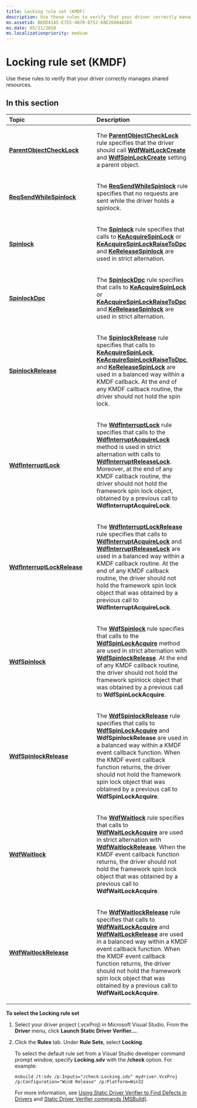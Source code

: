 ```yaml
---
title: Locking rule set (KMDF)
description: Use these rules to verify that your driver correctly manages shared resources.
ms.assetid: B6DD41A5-E7E5-4070-8752-68E26804A5D5
ms.date: 05/21/2018
ms.localizationpriority: medium
---
```


# Locking rule set (KMDF)


Use these rules to verify that your driver correctly manages shared resources.

## In this section


<table>
<colgroup>
<col width="50%" />
<col width="50%" />
</colgroup>
<thead>
<tr class="header">
<th align="left">Topic</th>
<th align="left">Description</th>
</tr>
</thead>
<tbody>
<tr class="odd">
<td align="left"><p><a href="kmdf-parentobjectchecklock.md" data-raw-source="[&lt;strong&gt;ParentObjectCheckLock&lt;/strong&gt;](kmdf-parentobjectchecklock.md)"><strong>ParentObjectCheckLock</strong></a></p></td>
<td align="left"><p>The <a href="kmdf-parentobjectchecklock.md" data-raw-source="[&lt;strong&gt;ParentObjectCheckLock&lt;/strong&gt;](kmdf-parentobjectchecklock.md)"><strong>ParentObjectCheckLock</strong></a> rule specifies that the driver should call <a href="https://docs.microsoft.com/windows-hardware/drivers/ddi/content/wdfsync/nf-wdfsync-wdfwaitlockcreate" data-raw-source="[&lt;strong&gt;WdfWaitLockCreate&lt;/strong&gt;](https://docs.microsoft.com/windows-hardware/drivers/ddi/content/wdfsync/nf-wdfsync-wdfwaitlockcreate)"><strong>WdfWaitLockCreate</strong></a> and <a href="https://docs.microsoft.com/windows-hardware/drivers/ddi/content/wdfsync/nf-wdfsync-wdfspinlockcreate" data-raw-source="[&lt;strong&gt;WdfSpinLockCreate&lt;/strong&gt;](https://docs.microsoft.com/windows-hardware/drivers/ddi/content/wdfsync/nf-wdfsync-wdfspinlockcreate)"><strong>WdfSpinLockCreate</strong></a> setting a parent object.</p></td>
</tr>
<tr class="even">
<td align="left"><p><a href="kmdf-reqsendwhilespinlock.md" data-raw-source="[&lt;strong&gt;ReqSendWhileSpinlock&lt;/strong&gt;](kmdf-reqsendwhilespinlock.md)"><strong>ReqSendWhileSpinlock</strong></a></p></td>
<td align="left"><p>The <a href="kmdf-reqsendwhilespinlock.md" data-raw-source="[&lt;strong&gt;ReqSendWhileSpinlock&lt;/strong&gt;](kmdf-reqsendwhilespinlock.md)"><strong>ReqSendWhileSpinlock</strong></a> rule specifies that no requests are sent while the driver holds a spinlock.</p></td>
</tr>
<tr class="odd">
<td align="left"><p><a href="kmdf-spinlock.md" data-raw-source="[&lt;strong&gt;Spinlock&lt;/strong&gt;](kmdf-spinlock.md)"><strong>Spinlock</strong></a></p></td>
<td align="left"><p>The <a href="kmdf-spinlock.md" data-raw-source="[&lt;strong&gt;Spinlock&lt;/strong&gt;](kmdf-spinlock.md)"><strong>Spinlock</strong></a> rule specifies that calls to <a href="https://docs.microsoft.com/windows-hardware/drivers/ddi/content/wdm/nf-wdm-keacquirespinlock" data-raw-source="[&lt;strong&gt;KeAcquireSpinLock&lt;/strong&gt;](https://docs.microsoft.com/windows-hardware/drivers/ddi/content/wdm/nf-wdm-keacquirespinlock)"><strong>KeAcquireSpinLock</strong></a> or <a href="https://docs.microsoft.com/previous-versions/windows/hardware/drivers/ff551928(v=vs.85)" data-raw-source="[&lt;strong&gt;KeAcquireSpinLockRaiseToDpc&lt;/strong&gt;](https://docs.microsoft.com/previous-versions/windows/hardware/drivers/ff551928(v=vs.85))"><strong>KeAcquireSpinLockRaiseToDpc</strong></a> and <a href="https://docs.microsoft.com/windows-hardware/drivers/ddi/content/wdm/nf-wdm-kereleasespinlock" data-raw-source="[&lt;strong&gt;KeReleaseSpinlock&lt;/strong&gt;](https://docs.microsoft.com/windows-hardware/drivers/ddi/content/wdm/nf-wdm-kereleasespinlock)"><strong>KeReleaseSpinlock</strong></a> are used in strict alternation.</p></td>
</tr>
<tr class="even">
<td align="left"><p><a href="kmdf-spinlockdpc.md" data-raw-source="[&lt;strong&gt;SpinlockDpc&lt;/strong&gt;](kmdf-spinlockdpc.md)"><strong>SpinlockDpc</strong></a></p></td>
<td align="left"><p>The <a href="kmdf-spinlockdpc.md" data-raw-source="[&lt;strong&gt;SpinlockDpc&lt;/strong&gt;](kmdf-spinlockdpc.md)"><strong>SpinlockDpc</strong></a> rule specifies that calls to <a href="https://docs.microsoft.com/windows-hardware/drivers/ddi/content/wdm/nf-wdm-keacquirespinlock" data-raw-source="[&lt;strong&gt;KeAcquireSpinLock&lt;/strong&gt;](https://docs.microsoft.com/windows-hardware/drivers/ddi/content/wdm/nf-wdm-keacquirespinlock)"><strong>KeAcquireSpinLock</strong></a> or <a href="https://docs.microsoft.com/previous-versions/windows/hardware/drivers/ff551928(v=vs.85)" data-raw-source="[&lt;strong&gt;KeAcquireSpinLockRaiseToDpc&lt;/strong&gt;](https://docs.microsoft.com/previous-versions/windows/hardware/drivers/ff551928(v=vs.85))"><strong>KeAcquireSpinLockRaiseToDpc</strong></a> and <a href="https://docs.microsoft.com/windows-hardware/drivers/ddi/content/wdm/nf-wdm-kereleasespinlock" data-raw-source="[&lt;strong&gt;KeReleaseSpinlock&lt;/strong&gt;](https://docs.microsoft.com/windows-hardware/drivers/ddi/content/wdm/nf-wdm-kereleasespinlock)"><strong>KeReleaseSpinlock</strong></a> are used in strict alternation.</p></td>
</tr>
<tr class="odd">
<td align="left"><p><a href="kmdf-spinlockrelease.md" data-raw-source="[&lt;strong&gt;SpinlockRelease&lt;/strong&gt;](kmdf-spinlockrelease.md)"><strong>SpinlockRelease</strong></a></p></td>
<td align="left"><p>The <a href="kmdf-spinlockrelease.md" data-raw-source="[&lt;strong&gt;SpinlockRelease&lt;/strong&gt;](kmdf-spinlockrelease.md)"><strong>SpinlockRelease</strong></a> rule specifies that calls to <a href="https://docs.microsoft.com/windows-hardware/drivers/ddi/content/wdm/nf-wdm-keacquirespinlock" data-raw-source="[&lt;strong&gt;KeAcquireSpinLock&lt;/strong&gt;](https://docs.microsoft.com/windows-hardware/drivers/ddi/content/wdm/nf-wdm-keacquirespinlock)"><strong>KeAcquireSpinLock</strong></a>, <a href="https://docs.microsoft.com/previous-versions/windows/hardware/drivers/ff551928(v=vs.85)" data-raw-source="[&lt;strong&gt;KeAcquireSpinLockRaiseToDpc&lt;/strong&gt;](https://docs.microsoft.com/previous-versions/windows/hardware/drivers/ff551928(v=vs.85))"><strong>KeAcquireSpinLockRaiseToDpc</strong></a>, and <a href="https://docs.microsoft.com/windows-hardware/drivers/ddi/content/wdm/nf-wdm-kereleasespinlock" data-raw-source="[&lt;strong&gt;KeReleaseSpinLock&lt;/strong&gt;](https://docs.microsoft.com/windows-hardware/drivers/ddi/content/wdm/nf-wdm-kereleasespinlock)"><strong>KeReleaseSpinLock</strong></a> are used in a balanced way within a KMDF callback. At the end of any KMDF callback routine, the driver should not hold the spin lock.</p></td>
</tr>
<tr class="even">
<td align="left"><p><a href="kmdf-wdfinterruptlock.md" data-raw-source="[&lt;strong&gt;WdfInterruptLock&lt;/strong&gt;](kmdf-wdfinterruptlock.md)"><strong>WdfInterruptLock</strong></a></p></td>
<td align="left"><p>The <a href="kmdf-wdfinterruptlock.md" data-raw-source="[&lt;strong&gt;WdfInterruptLock&lt;/strong&gt;](kmdf-wdfinterruptlock.md)"><strong>WdfInterruptLock</strong></a> rule specifies that calls to the <a href="https://msdn.microsoft.com/library/windows/hardware/ff547340" data-raw-source="[&lt;strong&gt;WdfInterruptAcquireLock&lt;/strong&gt;](https://msdn.microsoft.com/library/windows/hardware/ff547340)"><strong>WdfInterruptAcquireLock</strong></a> method is used in strict alternation with calls to <a href="https://msdn.microsoft.com/library/windows/hardware/ff547376" data-raw-source="[&lt;strong&gt;WdfInterruptReleaseLock&lt;/strong&gt;](https://msdn.microsoft.com/library/windows/hardware/ff547376)"><strong>WdfInterruptReleaseLock</strong></a>. Moreover, at the end of any KMDF callback routine, the driver should not hold the framework spin lock object, obtained by a previous call to <strong>WdfInterruptAcquireLock</strong>.</p></td>
</tr>
<tr class="odd">
<td align="left"><p><a href="kmdf-wdfinterruptlockrelease.md" data-raw-source="[&lt;strong&gt;WdfInterruptLockRelease&lt;/strong&gt;](kmdf-wdfinterruptlockrelease.md)"><strong>WdfInterruptLockRelease</strong></a></p></td>
<td align="left"><p>The <a href="kmdf-wdfinterruptlockrelease.md" data-raw-source="[&lt;strong&gt;WdfInterruptLockRelease&lt;/strong&gt;](kmdf-wdfinterruptlockrelease.md)"><strong>WdfInterruptLockRelease</strong></a> rule specifies that calls to <a href="https://msdn.microsoft.com/library/windows/hardware/ff547340" data-raw-source="[&lt;strong&gt;WdfInterruptAcquireLock&lt;/strong&gt;](https://msdn.microsoft.com/library/windows/hardware/ff547340)"><strong>WdfInterruptAcquireLock</strong></a> and <a href="https://msdn.microsoft.com/library/windows/hardware/ff547376" data-raw-source="[&lt;strong&gt;WdfInterruptReleaseLock&lt;/strong&gt;](https://msdn.microsoft.com/library/windows/hardware/ff547376)"><strong>WdfInterruptReleaseLock</strong></a> are used in a balanced way within a KMDF callback routine. At the end of any KMDF callback routine, the driver should not hold the framework spin lock object that was obtained by a previous call to <strong>WdfInterruptAcquireLock</strong>.</p></td>
</tr>
<tr class="even">
<td align="left"><p><a href="kmdf-wdfspinlock.md" data-raw-source="[&lt;strong&gt;WdfSpinlock&lt;/strong&gt;](kmdf-wdfspinlock.md)"><strong>WdfSpinlock</strong></a></p></td>
<td align="left"><p>The <a href="kmdf-wdfspinlock.md" data-raw-source="[&lt;strong&gt;WdfSpinlock&lt;/strong&gt;](kmdf-wdfspinlock.md)"><strong>WdfSpinlock</strong></a> rule specifies that calls to the <a href="https://docs.microsoft.com/previous-versions/windows/hardware/drivers/ff550040(v=vs.85)" data-raw-source="[&lt;strong&gt;WdfSpinLockAcquire&lt;/strong&gt;](https://docs.microsoft.com/previous-versions/windows/hardware/drivers/ff550040(v=vs.85))"><strong>WdfSpinLockAcquire</strong></a> method are used in strict alternation with <a href="kmdf-wdfspinlockrelease.md" data-raw-source="[&lt;strong&gt;WdfSpinlockRelease&lt;/strong&gt;](kmdf-wdfspinlockrelease.md)"><strong>WdfSpinlockRelease</strong></a>. At the end of any KMDF callback routine, the driver should not hold the framework spinlock object that was obtained by a previous call to <strong>WdfSpinLockAcquire</strong>.</p></td>
</tr>
<tr class="odd">
<td align="left"><p><a href="kmdf-wdfspinlockrelease.md" data-raw-source="[&lt;strong&gt;WdfSpinlockRelease&lt;/strong&gt;](kmdf-wdfspinlockrelease.md)"><strong>WdfSpinlockRelease</strong></a></p></td>
<td align="left"><p>The <a href="kmdf-wdfspinlockrelease.md" data-raw-source="[&lt;strong&gt;WdfSpinlockRelease&lt;/strong&gt;](kmdf-wdfspinlockrelease.md)"><strong>WdfSpinlockRelease</strong></a> rule specifies that calls to <a href="https://docs.microsoft.com/previous-versions/windows/hardware/drivers/ff550040(v=vs.85)" data-raw-source="[&lt;strong&gt;WdfSpinLockAcquire&lt;/strong&gt;](https://docs.microsoft.com/previous-versions/windows/hardware/drivers/ff550040(v=vs.85))"><strong>WdfSpinLockAcquire</strong></a> and <strong>WdfSpinlockRelease</strong> are used in a balanced way within a KMDF event callback function. When the KMDF event callback function returns, the driver should not hold the framework spin lock object that was obtained by a previous call to <strong>WdfSpinLockAcquire</strong>.</p></td>
</tr>
<tr class="even">
<td align="left"><p><a href="kmdf-wdfwaitlock.md" data-raw-source="[&lt;strong&gt;WdfWaitlock&lt;/strong&gt;](kmdf-wdfwaitlock.md)"><strong>WdfWaitlock</strong></a></p></td>
<td align="left"><p>The <a href="kmdf-wdfwaitlock.md" data-raw-source="[&lt;strong&gt;WdfWaitlock&lt;/strong&gt;](kmdf-wdfwaitlock.md)"><strong>WdfWaitlock</strong></a> rule specifies that calls to <a href="https://msdn.microsoft.com/library/windows/hardware/ff551168" data-raw-source="[&lt;strong&gt;WdfWaitLockAcquire&lt;/strong&gt;](https://msdn.microsoft.com/library/windows/hardware/ff551168)"><strong>WdfWaitLockAcquire</strong></a> are used in strict alternation with <a href="kmdf-wdfwaitlockrelease.md" data-raw-source="[&lt;strong&gt;WdfWaitlockRelease&lt;/strong&gt;](kmdf-wdfwaitlockrelease.md)"><strong>WdfWaitlockRelease</strong></a>. When the KMDF event callback function returns, the driver should not hold the framework spin lock object that was obtained by a previous call to <strong>WdfWaitLockAcquire</strong>.</p></td>
</tr>
<tr class="odd">
<td align="left"><p><a href="kmdf-wdfwaitlockrelease.md" data-raw-source="[&lt;strong&gt;WdfWaitlockRelease&lt;/strong&gt;](kmdf-wdfwaitlockrelease.md)"><strong>WdfWaitlockRelease</strong></a></p></td>
<td align="left"><p>The <a href="kmdf-wdfwaitlockrelease.md" data-raw-source="[&lt;strong&gt;WdfWaitlockRelease&lt;/strong&gt;](kmdf-wdfwaitlockrelease.md)"><strong>WdfWaitlockRelease</strong></a> rule specifies that calls to <a href="https://msdn.microsoft.com/library/windows/hardware/ff551168" data-raw-source="[&lt;strong&gt;WdfWaitLockAcquire&lt;/strong&gt;](https://msdn.microsoft.com/library/windows/hardware/ff551168)"><strong>WdfWaitLockAcquire</strong></a> and <a href="https://docs.microsoft.com/windows-hardware/drivers/ddi/content/wdfsync/nf-wdfsync-wdfwaitlockrelease" data-raw-source="[&lt;strong&gt;WdfWaitLockRelease&lt;/strong&gt;](https://docs.microsoft.com/windows-hardware/drivers/ddi/content/wdfsync/nf-wdfsync-wdfwaitlockrelease)"><strong>WdfWaitLockRelease</strong></a> are used in a balanced way within a KMDF event callback function. When the KMDF event callback function returns, the driver should not hold the framework spin lock object that was obtained by a previous call to <strong>WdfWaitLockAcquire</strong>.</p></td>
</tr>
</tbody>
</table>

 

**To select the Locking rule set**

1.  Select your driver project (.vcxProj) in Microsoft Visual Studio. From the **Driver** menu, click **Launch Static Driver Verifier…**.

2.  Click the **Rules** tab. Under **Rule Sets**, select **Locking**.

    To select the default rule set from a Visual Studio developer command prompt window, specify **Locking.sdv** with the **/check** option. For example:

    ```
    msbuild /t:sdv /p:Inputs="/check:Locking.sdv" mydriver.VcxProj /p:Configuration="Win8 Release" /p:Platform=Win32
    ```

    For more information, see [Using Static Driver Verifier to Find Defects in Drivers](https://docs.microsoft.com/windows-hardware/drivers/devtest/using-static-driver-verifier-to-find-defects-in-drivers) and [Static Driver Verifier commands (MSBuild)](https://docs.microsoft.com/windows-hardware/drivers/devtest/-static-driver-verifier-commands--msbuild-).

 

 






